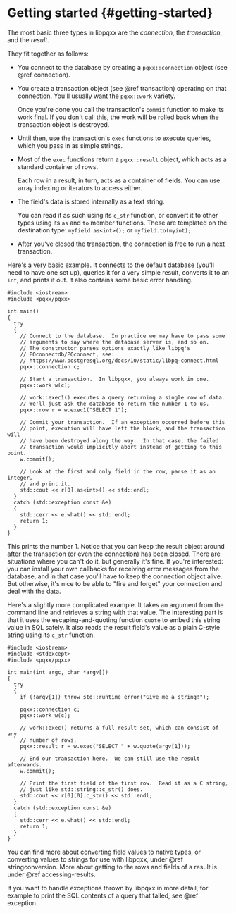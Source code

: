 Getting started                              {#getting-started}
===============

The most basic three types in libpqxx are the _connection_, the _transaction_,
and the _result_.

They fit together as follows:
* You connect to the database by creating a `pqxx::connection` object (see
  @ref connection).

* You create a transaction object (see @ref transaction) operating on that
  connection.  You'll usually want the `pqxx::work` variety.

  Once you're done you call the transaction's `commit` function to make its
  work final.  If you don't call this, the work will be rolled back when the
  transaction object is destroyed.

* Until then, use the transaction's `exec` functions to execute queries, which
  you pass in as simple strings.

* Most of the `exec` functions return a `pqxx::result` object, which acts
  as a standard container of rows.

  Each row in a result, in turn, acts as a container of fields.  You can use
  array indexing or iterators to access either.

* The field's data is stored internally as a text string.

  You can read it as such using its `c_str` function, or convert it to other
  types using its `as` and `to` member functions.  These are templated on the
  destination type: `myfield.as<int>();` or `myfield.to(myint);`

* After you've closed the transaction, the connection is free to run a next
  transaction.

Here's a very basic example.  It connects to the default database (you'll
need to have one set up), queries it for a very simple result, converts it to
an `int`, and prints it out.  It also contains some basic error handling.

    #include <iostream>
    #include <pqxx/pqxx>

    int main()
    {
      try
      {
        // Connect to the database.  In practice we may have to pass some
        // arguments to say where the database server is, and so on.
        // The constructor parses options exactly like libpq's
        // PQconnectdb/PQconnect, see:
        // https://www.postgresql.org/docs/10/static/libpq-connect.html
        pqxx::connection c;

        // Start a transaction.  In libpqxx, you always work in one.
        pqxx::work w(c);

        // work::exec1() executes a query returning a single row of data.
        // We'll just ask the database to return the number 1 to us.
        pqxx::row r = w.exec1("SELECT 1");

        // Commit your transaction.  If an exception occurred before this
        // point, execution will have left the block, and the transaction will
        // have been destroyed along the way.  In that case, the failed
        // transaction would implicitly abort instead of getting to this point.
        w.commit();

        // Look at the first and only field in the row, parse it as an integer,
        // and print it.
        std::cout << r[0].as<int>() << std::endl;
      }
      catch (std::exception const &e)
      {
        std::cerr << e.what() << std::endl;
        return 1;
      }
    }

This prints the number 1.  Notice that you can keep the result object around
after the transaction (or even the connection) has been closed.  There are
situations where you can't do it, but generally it's fine.  If you're
interested: you can install your own callbacks for receiving error messages
from the database, and in that case you'll have to keep the connection object
alive.  But otherwise, it's nice to be able to "fire and forget" your
connection and deal with the data.

Here's a slightly more complicated example.  It takes an argument from the
command line and retrieves a string with that value.  The interesting part is
that it uses the escaping-and-quoting function `quote` to embed this
string value in SQL safely.  It also reads the result field's value as a
plain C-style string using its `c_str` function.

    #include <iostream>
    #include <stdexcept>
    #include <pqxx/pqxx>

    int main(int argc, char *argv[])
    {
      try
      {
        if (!argv[1]) throw std::runtime_error("Give me a string!");

        pqxx::connection c;
        pqxx::work w(c);

        // work::exec() returns a full result set, which can consist of any
        // number of rows.
        pqxx::result r = w.exec("SELECT " + w.quote(argv[1]));

        // End our transaction here.  We can still use the result afterwards.
        w.commit();

        // Print the first field of the first row.  Read it as a C string,
        // just like std::string::c_str() does.
        std::cout << r[0][0].c_str() << std::endl;
      }
      catch (std::exception const &e)
      {
        std::cerr << e.what() << std::endl;
        return 1;
      }
    }

You can find more about converting field values to native types, or
converting values to strings for use with libpqxx, under
@ref stringconversion.  More about getting to the rows and fields of a
result is under @ref accessing-results.

If you want to handle exceptions thrown by libpqxx in more detail, for
example to print the SQL contents of a query that failed, see @ref exception.
